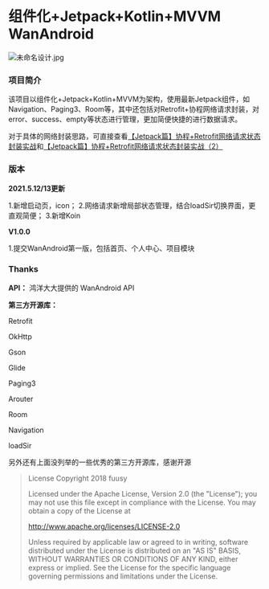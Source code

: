 # 组件化+Jetpack+Kotlin+MVVM WanAndroid

![未命名设计.jpg](https://p1-juejin.byteimg.com/tos-cn-i-k3u1fbpfcp/45b57eafdb044cbb8ba16ca895cd986e~tplv-k3u1fbpfcp-watermark.image)
### 项目简介
该项目以组件化+Jetpack+Kotlin+MVVM为架构，使用最新Jetpack组件，如Navigation、Paging3、Room等，其中还包括对Retrofit+协程网络请求封装，对error、success、empty等状态进行管理，更加简便快捷的进行数据请求。

对于具体的网络封装思路，可直接查看[【Jetpack篇】协程+Retrofit网络请求状态封装实战](https://juejin.cn/post/6958821338672955423)和[【Jetpack篇】协程+Retrofit网络请求状态封装实战（2）](https://juejin.cn/post/6961055228787425288)

### 版本

**2021.5.12/13更新**

1.新增启动页，icon；
2.网络请求新增局部状态管理，结合loadSir切换界面，更直观简便；
3.新增Koin

**V1.0.0**

1.提交WanAndroid第一版，包括首页、个人中心、项目模块


### Thanks
**API：**
鸿洋大大提供的 WanAndroid API

**第三方开源库：**

Retrofit

OkHttp

Gson

Glide

Paging3

Arouter

Room

Navigation

loadSir

另外还有上面没列举的一些优秀的第三方开源库，感谢开源



> License
> Copyright 2018 fuusy
> 
> Licensed under the Apache License, Version 2.0 (the "License"); you may not use this file except in compliance with the License. You may obtain a copy of the License at
> 
> http://www.apache.org/licenses/LICENSE-2.0
> 
> Unless required by applicable law or agreed to in writing, software distributed under the License is distributed on an "AS IS" BASIS, WITHOUT WARRANTIES OR CONDITIONS OF ANY KIND, either express or implied. See the License for the specific language governing permissions and limitations under the License.

